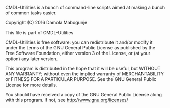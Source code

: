 CMDL-Utilities is a bunch of command-line scripts aimed at making a
bunch of common tasks easier. 

Copyright (C) 2016 Damola Mabogunje

This file is part of CMDL-Utilities

CMDL-Utilities is free software: you can redistribute it and/or modify
it under the terms of the GNU General Public License as published by
the Free Software Foundation, either version 3 of the License, or
(at your option) any later version.

This program is distributed in the hope that it will be useful,
but WITHOUT ANY WARRANTY; without even the implied warranty of
MERCHANTABILITY or FITNESS FOR A PARTICULAR PURPOSE.  See the
GNU General Public License for more details.

You should have received a copy of the GNU General Public License
along with this program.  If not, see <http://www.gnu.org/licenses/>

